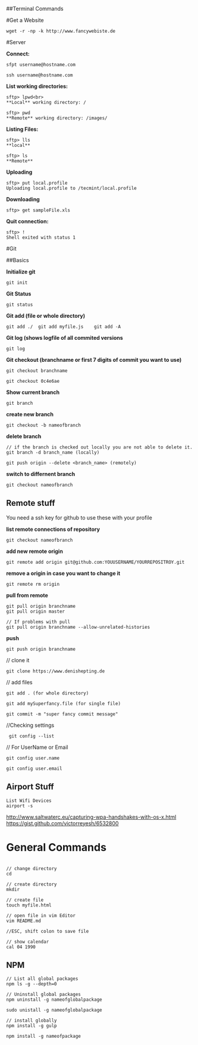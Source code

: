 ##Terminal Commands 

#Get a Website
```
wget -r -np -k http://www.fancywebiste.de
```
#Server

**Connect:**
```
sfpt username@hostname.com 

ssh username@hostname.com

```

**List working directories:**
```
sftp> lpwd<br>
**Local** working directory: /

sftp> pwd
**Remote** working directory: /images/
```

**Listing Files:**
```
sftp> lls
**local**

sftp> ls
**Remote**

```
**Uploading**
```
sftp> put local.profile
Uploading local.profile to /tecmint/local.profile
```
**Downloading**
```
sftp> get sampleFile.xls

```
**Quit connection:**
```
sftp> !
Shell exited with status 1
```

#Git

##Basics

**Initialize git**
```
git init
```

**Git Status**
```
git status
```

**Git add (file or whole directory)**
```
git add ./  git add myfile.js    git add -A
```

**Git log (shows logfile of all commited versions**
```
git log 
```

**Git checkout (branchname or first 7 digits of commit you want to use)**
```
git checkout branchname

git checkout 0c4e6ae
```

**Show current branch**
```
git branch 
```

**create new branch**
```
git checkout -b nameofbranch
```

**delete branch**
```
// if the branch is checked out locally you are not able to delete it.
git branch -d branch_name (locally)

git push origin --delete <branch_name> (remotely)
```



**switch to differnent branch**
```
git checkout nameofbranch
```

## Remote stuff

You need a ssh key for github to use these with your profile

**list remote connections of repository**
```
git checkout nameofbranch
```

**add new remote origin**
```
git remote add origin git@github.com:YOUUSERNAME/YOURREPOSITROY.git
```

**remove a origin in case you want to change it**
```
git remote rm origin 
```

**pull from remote**
```
git pull origin branchname
git pull origin master

// If problems with pull
git pull origin branchname --allow-unrelated-histories
```

**push**
```
git push origin branchname
```



// clone it 
```
git clone https://www.denishepting.de

```
// add files
```
git add . (for whole directory)

git add mySuperfancy.file (for single file)

git commit -m "super fancy commit message"
```
//Checking settings
```
 git config --list
 ```
// For UserName or Email 
```
git config user.name 
 
git config user.email 
```

## Airport Stuff

```
List Wifi Devices
airport -s
```

http://www.saltwaterc.eu/capturing-wpa-handshakes-with-os-x.html
https://gist.github.com/victorreyesh/6532800


# General Commands 

```

// change directory
cd 

// create directory
mkdir

// create file
touch myfile.html 

// open file in vim Editor
vim README.md

//ESC, shift colon to save file

// show calendar 
cal 04 1990
```

## NPM 
```
// List all global packages
npm ls -g --depth=0 

// Uninstall global packages
npm uninstall -g nameofglobalpackage

sudo unistall -g nameofglobalpackage

// install globally
npm install -g gulp

npm install -g nameofpackage
```
